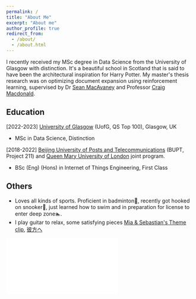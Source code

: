 ```yaml
---
permalink: /
title: "About Me"
excerpt: "About me"
author_profile: true
redirect_from: 
  - /about/
  - /about.html
---
```


I recently received my MSc degree in Data Science from the University of Glasgow with distinction. It's a beautiful school in Scotland that is said to have been the architectural inspiration for Harry Potter. My master's thesis research was on optimizing document expansion using reinforcement learning, supervised by Dr [Sean MacAvaney](https://macavaney.us/) and Professor [Craig Macdonald](https://www.dcs.gla.ac.uk/~craigm/).


Education
------
[2022-2023]  [University of Glasgow](https://www.gla.ac.uk/) (UofG, QS Top 100), Glasgow, UK
- MSc in Data Science, Distinction

[2018-2022] [Beijing University of Posts and Telecommunications](https://www.bupt.edu.cn/) (BUPT, Project 211) and [Queen Mary University of London](https://www.qmul.ac.uk/) joint program.
- BSc (Eng) (Hons) in Internet of Things Engineering, First Class 

**Others**
------
- Loves all kinds of sports. Proficient in badminton🏸, recently got hooked on snooker🎱, just learned how to swim and in preparation for license to enter deep zone🏊.
- I play guitar to relax, some satisfying pieces [Mia & Sebastian's Theme clip](https://www.bilibili.com/video/BV1PR4y1y7Jk/?share_source=copy_web&vd_source=2aebbed19ead036153b1288dca190b7d), [彼方へ](https://www.bilibili.com/video/BV1T5411G7XR/?share_source=copy_web&vd_source=2aebbed19ead036153b1288dca190b7d)
<iframe src="//player.bilibili.com/player.html?aid=348633524&bvid=BV1PR4y1y7Jk&cid=921993103&p=1" scrolling="no" border="0" frameborder="no" framespacing="0" allowfullscreen="true"> </iframe>
